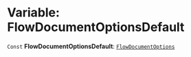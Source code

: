 # Variable: FlowDocumentOptionsDefault

`Const` **FlowDocumentOptionsDefault**: [`FlowDocumentOptions`](/en/auto-docs/free-layout-editor/variables/FlowDocumentOptions-1.md)
